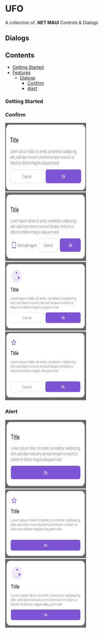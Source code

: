 
# UFO
A collection of **.NET MAUI** Controls & Dialogs

## Dialogs

## Contents

- [Getting Started](#getting-started)
- [Features](#features)
  - [Dialogs](#dialogs)
    - [Confirm](#confirm)
    - [Alert](#alert)

### Getting Started


### Confirm

<img src="https://github.com/ValonK/UFO/blob/main/assets/dialogs/confirm/confirm.png?raw=true" width="260" height="220"> 

<img src="https://github.com/ValonK/UFO/blob/main/assets/dialogs/confirm/confirm_checkbox.png?raw=true"  width="260" height="220"> 

<img src="https://github.com/ValonK/UFO/blob/main/assets/dialogs/confirm/confirm_header_image.png?raw=true"  width="260" height="220">

 <img src="https://github.com/ValonK/UFO/blob/main/assets/dialogs/confirm/confirn_header_font_image.png?raw=true"  width="260" height="220">

### Alert
<img src="https://github.com/ValonK/UFO/blob/main/assets/dialogs/alert/alert.png?raw=true" width="260" height="220">

<img src="https://github.com/ValonK/UFO/blob/main/assets/dialogs/alert/alert_font_header_image.png?raw=true" width="260" height="220">

<img src="https://github.com/ValonK/UFO/blob/main/assets/dialogs/alert/alert_header_image.png?raw=true" width="260" height="220">




